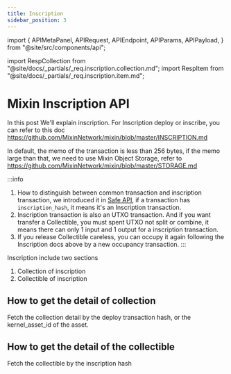 ```yaml
---
title: Inscription
sidebar_position: 3
---
```


import {
  APIMetaPanel,
  APIRequest,
  APIEndpoint,
  APIParams,
  APIPayload,
} from "@site/src/components/api";

import RespCollection from "@site/docs/_partials/_req.inscription.collection.md";
import RespItem from "@site/docs/_partials/_req.inscription.item.md";

# Mixin Inscription API

In this post We'll explain inscription. For Inscription deploy or inscribe, you can refer to this doc https://github.com/MixinNetwork/mixin/blob/master/INSCRIPTION.md

In default, the memo of the transaction is less than 256 bytes, if the memo large than that, we need to use Mixin Object Storage, refer to https://github.com/MixinNetwork/mixin/blob/master/STORAGE.md

:::info
1. How to distinguish between common transaction and inscription transaction, we introduced it in [Safe API](/docs/api/safe-apis), if a transaction has `inscription_hash`, it means it's an Inscription transaction. 
2. Inscription transaction is also an UTXO transaction. And if you want transfer a Collectible, you must spent UTXO not split or combine, it means there can only 1 input and 1 output for a inscription transaction.
3. If you release Collectible careless, you can occupy it again following the Inscription docs above by a new occupancy transaction.
:::

Inscription include two sections

1. Collection of inscription
2. Collectible of inscription

## How to get the detail of collection

Fetch the collection detail by the deploy transaction hash, or the kernel_asset_id of the asset.

<APIEndpoint url="/safe/inscriptions/collections/:hash" method="GET" />

<RespCollection />

## How to get the detail of the collectible

Fetch the collectible by the inscription hash

<APIEndpoint url="/safe/inscriptions/items/:hash" method="GET" />

<RespItem />
